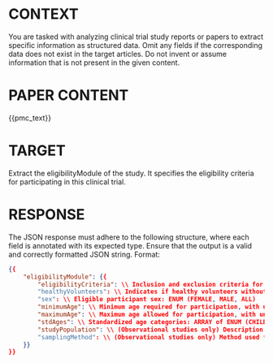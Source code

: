 # CONTEXT #
You are tasked with analyzing clinical trial study reports or papers to extract specific information as structured data. Omit any fields if the corresponding data does not exist in the target articles. Do not invent or assume information that is not present in the given content.
# PAPER CONTENT #
{{pmc_text}}

# TARGET #
Extract the eligibilityModule of the study. It specifies the eligibility criteria for participating in this clinical trial.
# RESPONSE #
The JSON response must adhere to the following structure, where each field is annotated with its expected type.
Ensure that the output is a valid and correctly formatted JSON string.
Format:
```json
{{
    "eligibilityModule": {{
        "eligibilityCriteria": \\ Inclusion and exclusion criteria for participant selection, formatted as a bulleted list under respective headers: TEXT (max 20000 chars)
        "healthyVolunteers": \\ Indicates if healthy volunteers without the studied condition can participate: BOOLEAN
        "sex": \\ Eligible participant sex: ENUM (FEMALE, MALE, ALL)
        "minimumAge": \\ Minimum age required for participation, with unit of time: TEXT (Years, Months, Weeks, Days, Hours, Minutes, N/A)
        "maximumAge": \\ Maximum age allowed for participation, with unit of time: TEXT (Years, Months, Weeks, Days, Hours, Minutes, N/A)
        "stdAges": \\ Standardized age categories: ARRAY of ENUM (CHILD, ADULT, OLDER_ADULT)
        "studyPopulation": \\ (Observational studies only) Description of the population source for cohorts or groups: TEXT (max 1000 chars)
        "samplingMethod": \\ (Observational studies only) Method used for sampling: ENUM (PROBABILITY_SAMPLE, NON_PROBABILITY_SAMPLE)
    }}
}}
```